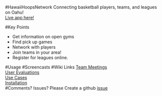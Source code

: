 #HawaiiHoopsNetwork
Connecting basketball players, teams, and leagues on Oahu!  
[Live app here!](http://hawaiihoops.scotthonda.cloudbees.net/)

#Key Points
- Get information on open gyms
- Find pick up games
- Network with players 
- Join teams in your area! 
- Register for leagues online.

#Usage
#Screencasts
#Wiki Links
[Team Meetings](https://github.com/hawaiihoopsnetwork/HawaiiHoopsNetwork/wiki/Team-Meetings)  
[User Evaluations]()  
[Use Cases](https://github.com/hawaiihoopsnetwork/HawaiiHoopsNetwork/wiki/Use-Cases-2.0)  
[Installation](https://github.com/hawaiihoopsnetwork/HawaiiHoopsNetwork/wiki/Installation)  
#Comments? Issues?
Please Create a github [issue](https://github.com/hawaiihoopsnetwork/HawaiiHoopsNetwork/issues?milestone=4&state=open)

